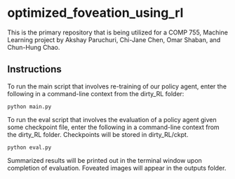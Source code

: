 # optimized_foveation_using_rl

This is the primary repository that is being utilized for a COMP 755, Machine Learning project by Akshay Paruchuri, Chi-Jane Chen, Omar Shaban, and Chun-Hung Chao.

## Instructions

To run the main script that involves re-training of our policy agent, enter the following in a command-line context from the dirty_RL folder:

```
python main.py
```

To run the eval script that involves the evaluation of a policy agent given some checkpoint file, enter the following in a command-line context from the dirty_RL folder. Checkpoints will be stored in dirty_RL/ckpt.

```
python eval.py
```

Summarized results will be printed out in the terminal window upon completion of evaluation. Foveated images will appear in the outputs folder.